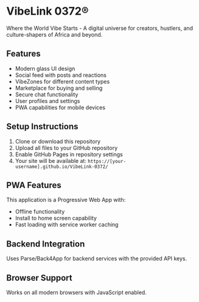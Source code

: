 # VibeLink 0372®

Where the World Vibe Starts - A digital universe for creators, hustlers, and culture-shapers of Africa and beyond.

## Features

- Modern glass UI design
- Social feed with posts and reactions
- VibeZones for different content types
- Marketplace for buying and selling
- Secure chat functionality
- User profiles and settings
- PWA capabilities for mobile devices

## Setup Instructions

1. Clone or download this repository
2. Upload all files to your GitHub repository
3. Enable GitHub Pages in repository settings
4. Your site will be available at: `https://[your-username].github.io/VibeLink-0372/`

## PWA Features

This application is a Progressive Web App with:
- Offline functionality
- Install to home screen capability
- Fast loading with service worker caching

## Backend Integration

Uses Parse/Back4App for backend services with the provided API keys.

## Browser Support

Works on all modern browsers with JavaScript enabled.